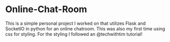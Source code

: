 # Online-Chat-Room
This is a simple personal project I worked on that utilizes Flask and SocketIO in python for an online chatroom. This was also my first time using css for styling. For the styling I followed an @techwithtim tutorial!
